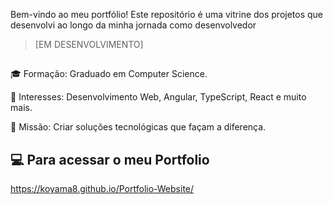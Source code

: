 Bem-vindo ao meu portfólio! Este repositório é uma vitrine dos projetos que desenvolvi ao longo da minha jornada como desenvolvedor
> [EM DESENVOLVIMENTO]
##
🎓 Formação: Graduado em Computer Science.

🌟 Interesses: Desenvolvimento Web, Angular, TypeScript, React e muito mais.

🚀 Missão: Criar soluções tecnológicas que façam a diferença.

## 💻 Para acessar o meu Portfolio
https://koyama8.github.io/Portfolio-Website/
